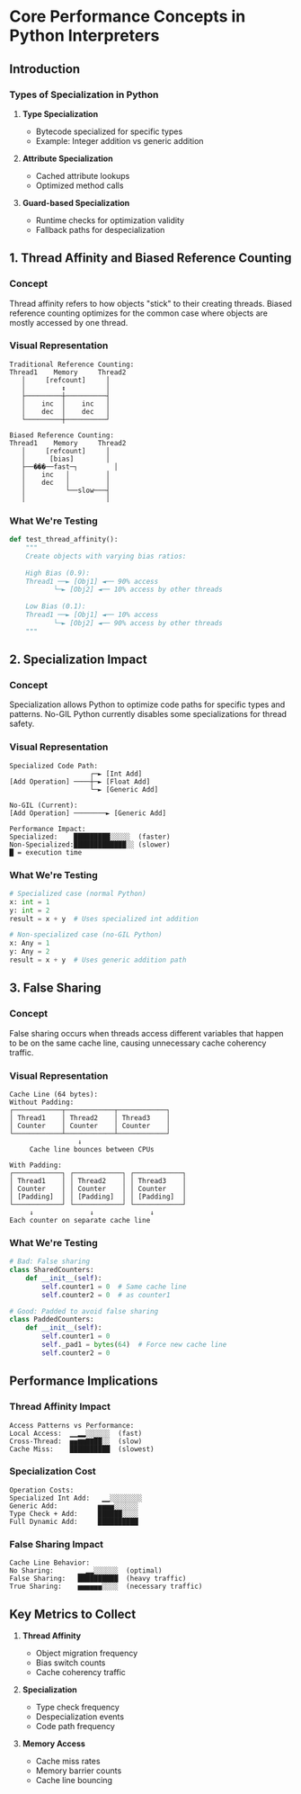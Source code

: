 # Core Performance Concepts in Python Interpreters

## Introduction

### Types of Specialization in Python
1. **Type Specialization**
   - Bytecode specialized for specific types
   - Example: Integer addition vs generic addition
   
2. **Attribute Specialization**
   - Cached attribute lookups
   - Optimized method calls

3. **Guard-based Specialization**
   - Runtime checks for optimization validity
   - Fallback paths for despecialization

## 1. Thread Affinity and Biased Reference Counting

### Concept
Thread affinity refers to how objects "stick" to their creating threads. Biased reference counting optimizes for the common case where objects are mostly accessed by one thread.

### Visual Representation
```
Traditional Reference Counting:
Thread1    Memory     Thread2
   │     [refcount]     │
   │         ↕          │
   ├─────────┼──────────┤
   │    inc  │    inc   │
   │    dec  │    dec   │
   └─────────┼──────────┘

Biased Reference Counting:
Thread1    Memory     Thread2
   │     [refcount]     │
   │      [bias]        │
   ├──���──fast─┐         │
   │    inc   │         │
   │    dec   │         │
   │          └──slow───┤
   │                    │
```

### What We're Testing
```python
def test_thread_affinity():
    """
    Create objects with varying bias ratios:
    
    High Bias (0.9):
    Thread1 ──► [Obj1] ◄── 90% access
           └─► [Obj2] ◄── 10% access by other threads
    
    Low Bias (0.1):
    Thread1 ──► [Obj1] ◄── 10% access
           └─► [Obj2] ◄── 90% access by other threads
    """
```

## 2. Specialization Impact

### Concept
Specialization allows Python to optimize code paths for specific types and patterns. No-GIL Python currently disables some specializations for thread safety.

### Visual Representation
```
Specialized Code Path:
                    ┌─► [Int Add]
[Add Operation] ────┼─► [Float Add]
                    └─► [Generic Add]

No-GIL (Current):
[Add Operation] ────────► [Generic Add]

Performance Impact:
Specialized:    █████████░░░░░  (faster)
Non-Specialized:█████████████░░ (slower)
█ = execution time
```

### What We're Testing
```python
# Specialized case (normal Python)
x: int = 1
y: int = 2
result = x + y  # Uses specialized int addition

# Non-specialized case (no-GIL Python)
x: Any = 1
y: Any = 2
result = x + y  # Uses generic addition path
```

## 3. False Sharing

### Concept
False sharing occurs when threads access different variables that happen to be on the same cache line, causing unnecessary cache coherency traffic.

### Visual Representation
```
Cache Line (64 bytes):
Without Padding:
┌────────────┬────────────┬────────────┐
│ Thread1    │ Thread2    │ Thread3    │
│ Counter    │ Counter    │ Counter    │
└────────────┴────────────┴────────────┘
                 ↓
     Cache line bounces between CPUs

With Padding:
┌────────────┐ ┌────────────┐ ┌────────────┐
│ Thread1    │ │ Thread2    │ │ Thread3    │
│ Counter    │ │ Counter    │ │ Counter    │
│ [Padding]  │ │ [Padding]  │ │ [Padding]  │
└────────────┘ └────────────┘ └────────────┘
     ↓              ↓              ↓
Each counter on separate cache line
```

### What We're Testing
```python
# Bad: False sharing
class SharedCounters:
    def __init__(self):
        self.counter1 = 0  # Same cache line
        self.counter2 = 0  # as counter1

# Good: Padded to avoid false sharing
class PaddedCounters:
    def __init__(self):
        self.counter1 = 0
        self._pad1 = bytes(64)  # Force new cache line
        self.counter2 = 0
```

## Performance Implications

### Thread Affinity Impact
```
Access Patterns vs Performance:
Local Access:  ▁▁▂▂░░░░░░  (fast)
Cross-Thread:  ▅▅▆▆▇▇██░░  (slow)
Cache Miss:    ██████████  (slowest)
```

### Specialization Cost
```
Operation Costs:
Specialized Int Add:   ▁▁░░░░░░░░
Generic Add:          ▅▅▅▅░░░░░░
Type Check + Add:     ██████░░░░
Full Dynamic Add:     ██████████
```

### False Sharing Impact
```
Cache Line Behavior:
No Sharing:      ▁▁▂▂░░░░░░  (optimal)
False Sharing:   ██████████  (heavy traffic)
True Sharing:    ▅▅▅▅▅▅░░░░  (necessary traffic)
```

## Key Metrics to Collect

1. **Thread Affinity**
   - Object migration frequency
   - Bias switch counts
   - Cache coherency traffic

2. **Specialization**
   - Type check frequency
   - Despecialization events
   - Code path frequency

3. **Memory Access**
   - Cache miss rates
   - Memory barrier counts
   - Cache line bouncing
